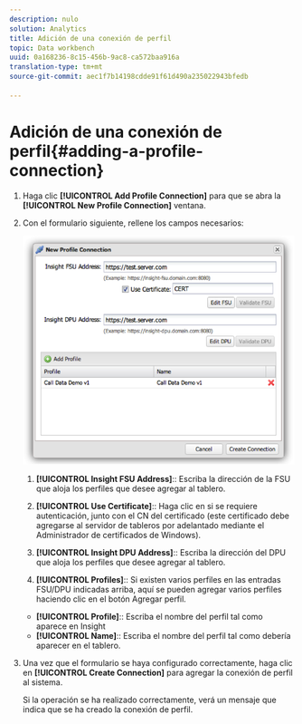 ```yaml
---
description: nulo
solution: Analytics
title: Adición de una conexión de perfil
topic: Data workbench
uuid: 0a168236-8c15-456b-9ac8-ca572baa916a
translation-type: tm+mt
source-git-commit: aec1f7b14198cdde91f61d490a235022943bfedb

---
```



# Adición de una conexión de perfil{#adding-a-profile-connection}

1. Haga clic **[!UICONTROL Add Profile Connection]** para que se abra la **[!UICONTROL New Profile Connection]** ventana.
1. Con el formulario siguiente, rellene los campos necesarios:

   ![](assets/new_profile_connection.png)

   1. **[!UICONTROL Insight FSU Address]**:: Escriba la dirección de la FSU que aloja los perfiles que desee agregar al tablero.

   1. **[!UICONTROL Use Certificate]**:: Haga clic en si se requiere autenticación, junto con el CN del certificado (este certificado debe agregarse al servidor de tableros por adelantado mediante el Administrador de certificados de Windows).
   1. **[!UICONTROL Insight DPU Address]**:: Escriba la dirección del DPU que aloja los perfiles que desee agregar al tablero.
   1. **[!UICONTROL Profiles]**:: Si existen varios perfiles en las entradas FSU/DPU indicadas arriba, aquí se pueden agregar varios perfiles haciendo clic en el botón Agregar perfil.
   * **[!UICONTROL Profile]**:: Escriba el nombre del perfil tal como aparece en Insight
   * **[!UICONTROL Name]**:: Escriba el nombre del perfil tal como debería aparecer en el tablero.


1. Una vez que el formulario se haya configurado correctamente, haga clic en **[!UICONTROL Create Connection]** para agregar la conexión de perfil al sistema.

   Si la operación se ha realizado correctamente, verá un mensaje que indica que se ha creado la conexión de perfil.